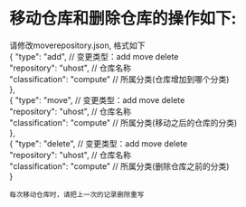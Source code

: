 # 移动仓库和删除仓库的操作如下:

请修改moverepository.json, 格式如下<br/>
{
    "type": "add", // 变更类型：add move delete <br/>
    "repository": "uhost", // 仓库名称<br/>
    "classification": "compute" // 所属分类(仓库增加到哪个分类)<br/>
},<br/>
{
    "type": "move", // 变更类型：add move delete<br/>
    "repository": "uhost", // 仓库名称<br/>
    "classification": "compute" // 所属分类(移动之后的仓库的分类)<br/>
},<br/>
{
    "type": "delete", // 变更类型：add move delete<br/>
    "repository": "uhost", // 仓库名称<br/>
    "classification": "compute" // 所属分类(删除仓库之前的分类)<br/>
}<br/>

    每次移动仓库时，请把上一次的记录删除重写
    
    
    
    




